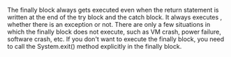 The finally block always gets executed even when the return statement is
written at the end of the try block and the catch block. It always
executes , whether there is an exception or not. There are only a few
situations in which the finally block does not execute, such as VM
crash, power failure, software crash, etc. If you don't want to execute
the finally block, you need to call the System.exit() method explicitly
in the finally block.